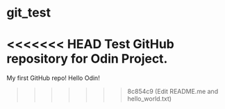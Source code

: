 # git_test
<<<<<<< HEAD
Test GitHub repository for Odin Project.
=======
My first GitHub repo!
Hello Odin!
>>>>>>> 8c854c9 (Edit README.me and hello_world.txt)
